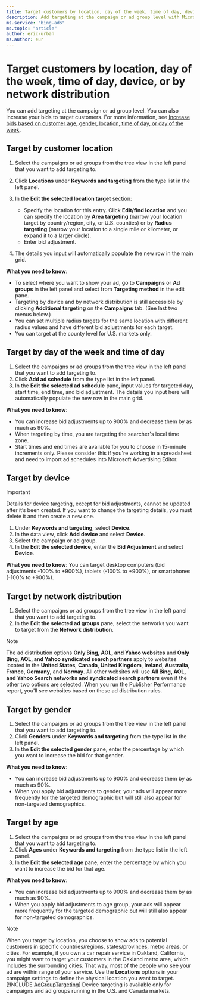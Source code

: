 ```yaml
---
title: Target customers by location, day of the week, time of day, device, or by network distribution
description: Add targeting at the campaign or ad group level with Microsoft Advertising Editor.
ms.service: "bing-ads"
ms.topic: "article"
author: eric-urban
ms.author: eur
---
```


# Target customers by location, day of the week, time of day, device, or by network distribution

You can add targeting at the campaign or ad group level.
You can also increase your bids to target customers. For more information, see [Increase bids based on customer age, gender, location, time of day, or day of the week](./hlp_BAE_PROC_IncrementalBid.md).

## Target by customer location
1. Select the campaigns or ad groups from the tree view in the left panel that you want to add targeting to.
1. Click **Locations** under **Keywords and targeting** from the type list in the left panel.
1. In the **Edit the selected location target** section:
   - Specify the location for this entry. Click **Edit/find location** and you can specify the location by **Area targeting** (narrow your location target by country/region, city, or U.S. counties) or by **Radius targeting** (narrow your location to a single mile or kilometer, or expand it to a larger circle).
   - Enter bid adjustment.

1. The details you input will automatically populate the new row in the main grid.

**What you need to know**: 
- To select where you want to show your ad, go to **Campaigns** or **Ad groups** in the left panel and select from **Targeting method** in the edit pane.
- Targeting by device and by network distribution is still accessible by clicking **Additional targeting** on the **Campaigns** tab. (See last two menus below.)
- You can set multiple radius targets for the same location with different radius values and have different bid adjustments for each target.
- You can target at the county level for U.S. markets only.

## Target by day of the week and time of day
1. Select the campaigns or ad groups from the tree view in the left panel that you want to add targeting to.
1. Click **Add ad schedule** from the type list in the left panel.
1. In the **Edit the selected ad schedule** pane, input values for targeted day, start time, end time, and bid adjustment. The details you input here will automatically populate the new row in the main grid.

**What you need to know**:
- You can increase bid adjustments up to 900% and decrease them by as much as 90%.
- When targeting by time, you are targeting the searcher's local time zone.
- Start times and end times are available for you to choose in 15-minute increments only. Please consider this if you're working in a spreadsheet and need to import ad schedules into Microsoft Advertising Editor.

## Target by device
> [!IMPORTANT]
> Details for device targeting, except for bid adjustments, cannot be updated after it’s been created. If you want to change the targeting details, you must delete it and then create a new one.

1. Under **Keywords and targeting**, select **Device**.
1. In the data view, click **Add device** and select **Device**.
1. Select the campaign or ad group.
1. In the **Edit the selected device**, enter the **Bid Adjustment** and select **Device**.

**What you need to know**:      You can target desktop computers (bid adjustments -100% to +900%), tablets (-100% to +900%), or smartphones (-100% to +900%).

## Target by network distribution
1. Select the campaigns or ad groups from the tree view in the left panel that you want to add targeting to.
1. In the **Edit the selected ad groups** pane, select the networks you want to target from the **Network distribution**.
> [!NOTE]
> The ad distribution options **Only Bing, AOL, and Yahoo websites** and **Only Bing, AOL, and Yahoo syndicated search partners** apply to websites located in the **United States**, **Canada**, **United Kingdom**, **Ireland**, **Australia**, **France**, **Germany**, and **Norway**. All other websites will use **All Bing, AOL, and Yahoo Search networks and syndicated search partners** even if the other two options are selected. When you run the Publisher Performance report, you'll see websites based on these ad distribution rules.

## Target by gender
1. Select the campaigns or ad groups from the tree view in the left panel that you want to add targeting to.
1. Click **Genders** under **Keywords and targeting** from the type list in the left panel.
1. In the **Edit the selected gender** pane, enter the percentage by which you want to increase the bid for that gender.

**What you need to know**:
- You can increase bid adjustments up to 900% and decrease them by as much as 90%.
- When you apply bid adjustments to gender, your ads will appear more frequently for the targeted demographic but will still also appear for non-targeted demographics.

## Target by age
1. Select the campaigns or ad groups from the tree view in the left panel that you want to add targeting to.
1. Click **Ages** under **Keywords and targeting** from the type list in the left panel.
1. In the **Edit the selected age** pane, enter the percentage by which you want to increase the bid for that age.

**What you need to know**:
- You can increase bid adjustments up to 900% and decrease them by as much as 90%.
- When you apply bid adjustments to age group, your ads will appear more frequently for the targeted demographic but will still also appear for non-targeted demographics.

> [!NOTE]
> When you target by location, you choose to show ads to potential customers in specific countries/regions, states/provinces, metro areas, or cities. For example, if you own a car repair service in Oakland, California, you might want to target your customers in the Oakland metro area, which includes the surrounding cities. That way, most of the people who see your ad are within range of your service. Use the **Locations** options in your campaign settings to define the physical location you want to target.
> [!INCLUDE [AdGroupTargeting](./includes/AdGroupTargeting.md)]
> Device targeting is available only for campaigns and ad groups running in the U.S. and Canada markets.


